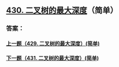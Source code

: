 ## [430. 二叉树的最大深度](https://leetcode-cn.com/problems/merge-two-sorted-lists/)（简单）





### 答案：



#### [上一题（429. 二叉树的最大深度）(简单)](https://github.com/sdwwld/leetCode/blob/master/src/main/java/com/wld/java/leetcode/leetCode0429.md)

#### [下一题（431. 二叉树的最大深度）(简单)](https://github.com/sdwwld/leetCode/blob/master/src/main/java/com/wld/java/leetcode/leetCode0431.md)